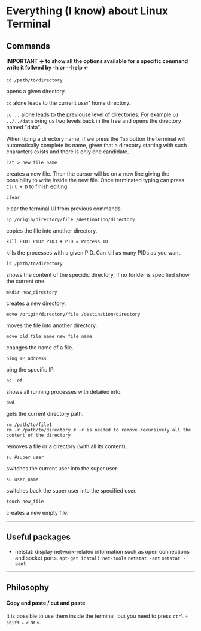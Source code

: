 # Everything (I know) about Linux Terminal

## Commands

#### IMPORTANT -> to show all the options available for a specific command write it follwed by -h or --help <-

```shell
cd /path/to/directory
```
opens a given directory. 

`cd` alone leads to the current user' home directory.

`cd ..` alone leads to the previouse level of directories.
For example `cd ../../data` bring us two levels back in the tree and opens the directory named "data".

When tiping a directory name, if we press the `Tab` button the terminal will automatically complete its name, given that a direcotry starting with such characters exists and there is only one candidate.

```shell
cat > new_file_name
```
creates a new file. Then the cursor will be on a new line giving the possibility to write inside the new file. Once terminated typing can press `Ctrl + D` to finish editing.

```shell
clear
```
clear the terminal UI from previous commands.

```shell
cp /origin/directory/file /destination/directory
```
copies the file into another directory.

```shell
kill PID1 PID2 PID3 # PID = Process ID
```
kills the processes with a given PID. Can kill as many PIDs as you want.

```shell
ls /path/to/directory
```
shows the content of the specidic directory, if no forlder is specified show the current one.

```shell
mkdir new_directory
```
creates a new directory.

```shell
move /origin/directory/file /destination/directory
```
moves the file into another directory.

```shell
move old_file_name new_file_name
```
changes the name of a file.

```shell
ping IP_address
```
ping the specific IP.

```shell
ps -ef
```
shows all running processes with detailed info.

```shell
pwd
```
gets the current directory path.

```shell
rm /path/to/file1
rm -r /path/to/directory # -r is needed to remove recursively all the content of the directory
```
removes a file or a directory (with all its content).

```shell
su #super user
```
switches the current user into the super user.

```shell
su user_name
```
switches back the super user into the specified user.

```shell
touch new_file
```
creates a new empty file.

-------------
## Useful packages

* netstat: display network-related information such as open connections and socket ports. 
`apt-get install net-tools`
`netstat -ant`
`netstat -pant`

-------------
## Philosophy

#### Copy and paste / cut and paste
It is possible to use them inside the terminal, but you need to press `ctrl` + `shift` + `c` or `v`.
